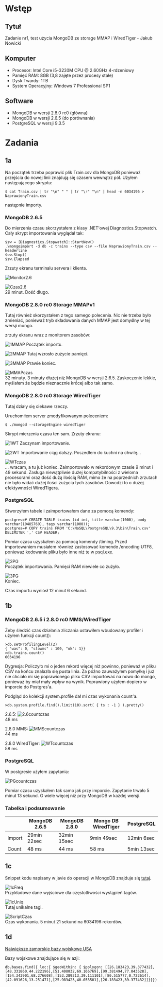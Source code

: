 # Wstęp 
## Tytuł
Zadanie nr1, test użycia MongoDB ze storage MMAP i WiredTiger - Jakub Nowicki
## Komputer
* Procesor: Intel Core i5-3230M CPU @ 2.60GHz 4-rdzeniowy
* Pamięć RAM: 8GB (3,8 zajęte przez procesy stałe)
* Dysk Twardy: 1TB
* System Operacyjny: Windows 7 Professional SP1

## Software
* MongoDB w wersji 2.8.0 rc0 (główna)
* MongoDB w wersji 2.6.5 (do porównania)
* PostgreSQL w wersji 9.3.5

# Zadania
## 1a
Na początek trzeba poprawić plik Train.csv dla MongoDB ponieważ przejścia do nowej linii znajdują się czasem wewnątrz pól. Użyłem następującego skryptu:

~~~
$ cat Train.csv | tr "\n" " " | tr "\r" "\n" | head -n 6034196 > NaprawionyTrain.csv
~~~

następnie importy.

### MongoDB 2.6.5

Do mierzenia czasu skorzystałem z klasy .NET'owej Diagnostics.Stopwatch. Cały skrypt importowania wyglądał tak:

~~~
$sw = [Diagnostics.Stopwatch]::StartNew()
.\mongoimport -d db -c trains --type csv --file NaprawionyTrain.csv --headerline
$sw.Stop()
$sw.Elapsed
~~~

Zrzuty ekranu terminalu servera i klienta.

![Monitor2.6](screenshots/mongo2.6monitor.png)

![Czas2.6](screenshots/mongo2.6czas.png) <br />
29 minut. Dość długo.

### MongoDB 2.8.0 rc0 Storage MMAPv1

Tutaj również skorzystałem z tego samego polecenia. Nic nie trzeba było zmieniać, ponieważ tryb składowania danych MMAP jest domyślny w tej wersji mongo.

zrzuty ekranu wraz z monitorem zasobów:

![1MMAP](screenshots/1MMAP.png)
Początek importu.

![2MMAP](screenshots/2MMAP.png)
Tutaj wzrosło zużycie pamięci.

![3MMAP](screenshots/3MMAP.png)
Prawie koniec.

![MMAPczas](screenshots/MMAPczas.png)<br />
32 minuty. 3 minuty dłużej niż MongoDB w wersji 2.6.5. Zaskoczenie lekkie, myślałem że będzie nieznacznie krócej albo tak samo.

### MongoDB 2.8.0 rc0 Storage WiredTiger

Tutaj działy się ciekawe rzeczy.

Uruchomiłem server zmodyfikowanym poleceniem:
~~~
$ ./mongod --storageEngine wiredTiger
~~~

Skrypt mierzenia czasu ten sam. Zrzuty ekranu:

![1WT](screenshots/1WT.png)
Zaczynam importowanie.

![2WT](screenshots/2WT.png)
Importowanie ciąg dalszy. Poszedłem do kuchni na chwilę...

![WTczas](screenshots/WTczas.png)<br />
... wracam, a tu już koniec. Zaimportowało w rekordowym czasie 9 minut i 49 sekund. Zasługa niewątpliwie dużej kompatybilności z wieloma procesorami oraz dość dużą ilością RAM, mimo że na poprzednich zrzutach nie było widać dużej ilości zużycia tych zasobów. Dowodzi to o dużej efektywności WiredTigera.

### PostgreSQL

Stworzyłem tabele i zaimportowałem dane za pomocą komendy: 
~~~
postgres=# CREATE TABLE trains (id int, title varchar(1000), body varchar(10485760), tags varchar(1000));
postgres=# COPY trains FROM 'C:\NoSQL\PostgreSQL\9.3\bin\Train.csv' DELIMITER ',' CSV HEADER;
~~~

Pomiar czasu uzyskałem za pomocą komendy /timing. Przed importowaniem musiałem również zastosować komende /encoding UTF8, ponieważ kodowanie pliku było inne niż te w psql.exe.

![2PG](screenshots/2PG.png) <br />
Początek importowania. Pamięci RAM niewiele co zużyło.

![3PG](screenshots/3PG.png) <br />
Koniec.

Czas importu wyniósł 12 minut 6 sekund.

## 1b

### MongoDB 2.6.5 i 2.8.0 rc0 MMS/WiredTiger

Żeby śledzić czas działania zliczania ustawiłem wbudowany profiler i użyłem funkcji count():
~~~
>db.setProfilingLevel(2)
{ "was": 0, "slowms" : 100, "ok": 1}} 
>db.trains.count()
6034196
~~~
Dygresja: Policzyło mi o jeden rekord więcej niż powinno, ponieważ w pliku CSV na końcu znalazła się pusta linia. Za późno zauważyłem pomyłkę i już nie chciało mi się poprawionego pliku CSV importować na nowo do mongo, ponieważ by miał mały wpływ na wynik. Poprawiony użyłem dopiero w imporcie do Postgres'a.

Podgląd do kolekcji system.profile dał mi czas wykonania count'a.

~~~
>db.system.profile.find().limit(10).sort( { ts : -1 } ).pretty()
~~~

2.6.5:
![2.6countczas](screenshots/2.6countczas.png) <br />
48 ms

2.8.0 MMS:
![MMScountczas](screenshots/MMScountczas.png) <br />
44 ms

2.8.0 WiredTiger:
![WTcountczas](screenshots/WTcountczas.png) <br />
58 ms

### PostgreSQL

W postgresie użyłem zapytania:

![PGcountczas](screenshots/PGcountczas.png) <br />

Pomiar czasu uzyskałem tak samo jak przy imporcie. Zapytanie trwało 5 minut 13 sekund. O wiele więcej niż przy MongoDB w każdej wersji.

### Tabelka i podsumowanie

|        | MongoDB 2.6.5 | MongoDB 2.8.0 | Mongo DB WiredTiger | PostgreSQL  |
|--------|---------------|---------------|---------------------|-------------|
| Import | 29min 22sec   | 32min 15sec   | 9min 49sec          | 12min 6sec |
| Count  | 48 ms         | 44 ms         | 58 ms               | 5min 13sec  |

## 1c

Snippet kodu napisany w javie do operacji w MongoDB znajduje się [tutaj](https://github.com/jnowicki/NoSQL-JN/blob/master/1c.java).

![1cFreq](screenshots/1cFreq.png) <br />
Przykładowe dane wyjściowe dla częstotliwości wystąpień tagów.

![1cUniq](screenshots/1cUniq.png) <br />
Tutaj unikalne tagi.

![ScriptCzas](screenshots/ScriptCzas.png) <br />
Czas wykonania. 5 minut 21 sekund na 6034196 rekordów.
 

## 1d

[Największe zamorskie bazy wojskowe USA](maps/locMap.geojson)

Bazy wojskowe znajdujące się w azji:

~~~
db.bases.find({ loc:{ $geoWithin: { $polygon: [[26.183423,39.377432],[48.331860,44.222196],[51.408032,69.166769],[99.381494,77.043528],[154.343901,68.276608],[153.289213,39.111101],[80.515777,0.722614],[42.091626,13.251471],[25.983423,40.053501],[26.183423,39.377432]]}}})
~~~










